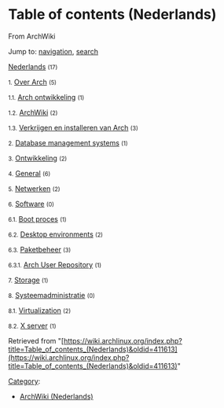 # Table of contents (Nederlands)

From ArchWiki

Jump to: [navigation](#column-one), [search](#searchInput)

[Nederlands](/index.php/Category:Nederlands "Category:Nederlands") <small>(17)</small>

<small>1.</small> [Over Arch](/index.php/Category:About_Arch_(Nederlands) "Category:About Arch (Nederlands)") <small>(5)</small>

<small>1.1.</small> [Arch ontwikkeling](/index.php/Category:Arch_development_(Nederlands) "Category:Arch development (Nederlands)") <small>(1)</small>

<small>1.2.</small> [ArchWiki](/index.php/Category:ArchWiki_(Nederlands) "Category:ArchWiki (Nederlands)") <small>(2)</small>

<small>1.3.</small> [Verkrijgen en installeren van Arch](/index.php/Category:Getting_and_installing_Arch_(Nederlands) "Category:Getting and installing Arch (Nederlands)") <small>(3)</small>

<small>2.</small> [Database management systems](/index.php/Category:Database_management_systems_(Nederlands) "Category:Database management systems (Nederlands)") <small>(1)</small>

<small>3.</small> [Ontwikkeling](/index.php/Category:Development_(Nederlands) "Category:Development (Nederlands)") <small>(2)</small>

<small>4.</small> [General](/index.php/Category:General_(Nederlands) "Category:General (Nederlands)") <small>(6)</small>

<small>5.</small> [Netwerken](/index.php/Category:Networking_(Nederlands) "Category:Networking (Nederlands)") <small>(2)</small>

<small>6.</small> [Software](/index.php/Category:Software_(Nederlands) "Category:Software (Nederlands)") <small>(0)</small>

<small>6.1.</small> [Boot proces](/index.php/Category:Boot_process_(Nederlands) "Category:Boot process (Nederlands)") <small>(1)</small>

<small>6.2.</small> [Desktop environments](/index.php/Category:Desktop_environments_(Nederlands) "Category:Desktop environments (Nederlands)") <small>(2)</small>

<small>6.3.</small> [Paketbeheer](/index.php/Category:Package_management_(Nederlands) "Category:Package management (Nederlands)") <small>(3)</small>

<small>6.3.1.</small> [Arch User Repository](/index.php/Category:Arch_User_Repository_(Nederlands) "Category:Arch User Repository (Nederlands)") <small>(1)</small>

<small>7.</small> [Storage](/index.php/Category:Storage_(Nederlands) "Category:Storage (Nederlands)") <small>(1)</small>

<small>8.</small> [Systeemadministratie](/index.php/Category:System_administration_(Nederlands) "Category:System administration (Nederlands)") <small>(0)</small>

<small>8.1.</small> [Virtualization](/index.php/Category:Virtualization_(Nederlands) "Category:Virtualization (Nederlands)") <small>(2)</small>

<small>8.2.</small> [X server](/index.php/Category:X_server_(Nederlands) "Category:X server (Nederlands)") <small>(1)</small>

Retrieved from "[https://wiki.archlinux.org/index.php?title=Table_of_contents_(Nederlands)&oldid=411613](https://wiki.archlinux.org/index.php?title=Table_of_contents_(Nederlands)&oldid=411613)"

[Category](/index.php/Special:Categories "Special:Categories"):

*   [ArchWiki (Nederlands)](/index.php/Category:ArchWiki_(Nederlands) "Category:ArchWiki (Nederlands)")